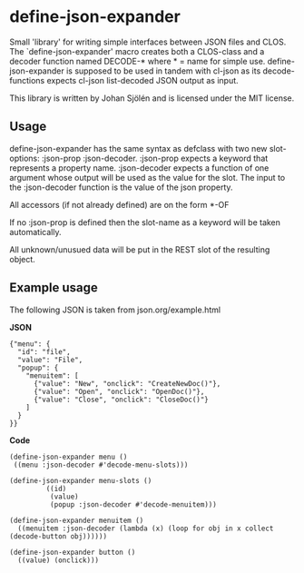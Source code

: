 define-json-expander
=====================

Small 'library' for writing simple interfaces between JSON files and CLOS.
The `define-json-expander' macro creates both a CLOS-class and a decoder function named DECODE-* where * = name for simple use.
define-json-expander is supposed to be used in tandem with cl-json as its decode-functions expects cl-json list-decoded JSON output as input.

This library is written by Johan Sjölén and is licensed under the MIT license.

Usage
-----

define-json-expander has the same syntax as defclass with two new slot-options: :json-prop :json-decoder.
:json-prop expects a keyword that represents a property name.
:json-decoder expects a function of one argument whose output will be used as the value for the slot.
The input to the :json-decoder function is the value of the json property.

All accessors (if not already defined) are on the form *-OF

If no :json-prop is defined then the slot-name as a keyword will be taken automatically.

All unknown/unusued data will be put in the REST slot of the resulting object.


Example usage
-------------

The following JSON is taken from json.org/example.html


**JSON**

```
{"menu": {
  "id": "file",
  "value": "File",
  "popup": {
    "menuitem": [
      {"value": "New", "onclick": "CreateNewDoc()"},
      {"value": "Open", "onclick": "OpenDoc()"},
      {"value": "Close", "onclick": "CloseDoc()"}
    ]
  }
}}
```

**Code**

```
(define-json-expander menu ()
 ((menu :json-decoder #'decode-menu-slots)))

(define-json-expander menu-slots ()
         ((id)
          (value)
          (popup :json-decoder #'decode-menuitem)))

(define-json-expander menuitem ()
  ((menuitem :json-decoder (lambda (x) (loop for obj in x collect (decode-button obj))))))

(define-json-expander button ()
  ((value) (onclick)))
```